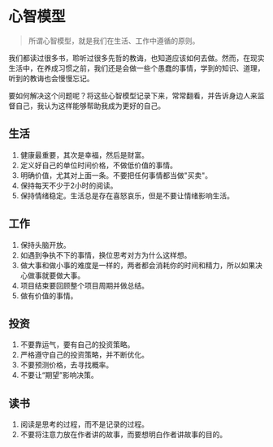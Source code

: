 # 心智模型

> 所谓心智模型，就是我们在生活、工作中遵循的原则。

我们都读过很多书，聆听过很多先哲的教诲，也知道应该如何去做。然而，在现实生活中，在养成习惯之前，我们还是会做一些个愚蠢的事情，学到的知识、道理，听到的教诲也会慢慢忘记。

要如何解决这个问题呢？将这些心智模型记录下来，常常翻看，并告诉身边人来监督自己，我认为这样能够帮助我成为更好的自己。

## 生活

1. 健康最重要，其次是幸福，然后是财富。
2. 定义好自己的单位时间价格，不做低价值的事情。
3. 明确价值，尤其对上面一条。不要把任何事情都当做"买卖"。
4. 保持每天不少于2小时的阅读。
5. 保持情绪稳定。生活总是存在喜怒哀乐，但是不要让情绪影响生活。

## 工作

1. 保持头脑开放。
2. 如遇到争执不下的事情，换位思考对方为什么这样想。
3. 做大事和做小事的难度是一样的，两者都会消耗你的时间和精力，所以如果决心做事就要做大事。
4. 项目结束要回顾整个项目周期并做总结。
5. 做有价值的事情。

## 投资

1. 不要靠运气，要有自己的投资策略。
2. 严格遵守自己的投资策略，并不断优化。
3. 不要预测价格，去寻找概率。
4. 不要让“期望”影响决策。

## 读书

1. 阅读是思考的过程，而不是记录的过程。
2. 不要将注意力放在作者讲的故事，而要想明白作者讲故事的目的。